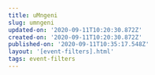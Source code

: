 ```yaml
---
title: uMngeni
slug: umngeni
updated-on: '2020-09-11T10:20:30.872Z'
created-on: '2020-09-11T10:20:30.872Z'
published-on: '2020-09-11T10:35:17.548Z'
layout: '[event-filters].html'
tags: event-filters
---
```




